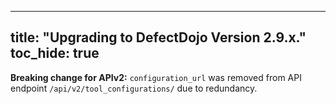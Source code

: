 
---
title: "Upgrading to DefectDojo Version 2.9.x."
toc_hide: true
---
**Breaking change for APIv2:** `configuration_url` was removed from API endpoint `/api/v2/tool_configurations/` due to redundancy.

